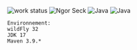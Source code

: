 ![work status](https://img.shields.io/badge/work-on%20progress-red.svg) 
![Ngor Seck](https://img.shields.io/badge/Ngor%20Seck-Java-green) 
![Java](https://img.shields.io/badge/Ngor%20Seck-soap2%20-yellowgreen)
![Java](https://img.shields.io/badge/Ngor%20Seck-restEasy2%20-yellowgreen)
```
Environnement: 
wildFly 32
JDK 17
Maven 3.9.*
```